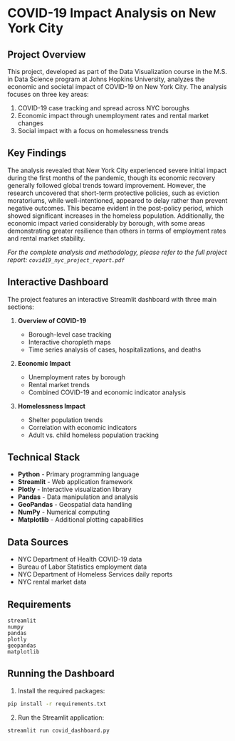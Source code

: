 # COVID-19 Impact Analysis on New York City

## Project Overview
This project, developed as part of the Data Visualization course in the M.S. in Data Science program at Johns Hopkins University, analyzes the economic and societal impact of COVID-19 on New York City. The analysis focuses on three key areas:

1. COVID-19 case tracking and spread across NYC boroughs
2. Economic impact through unemployment rates and rental market changes
3. Social impact with a focus on homelessness trends

## Key Findings
The analysis revealed that New York City experienced severe initial impact during the first months of the pandemic, though its economic recovery generally followed global trends toward improvement. However, the research uncovered that short-term protective policies, such as eviction moratoriums, while well-intentioned, appeared to delay rather than prevent negative outcomes. This became evident in the post-policy period, which showed significant increases in the homeless population. Additionally, the economic impact varied considerably by borough, with some areas demonstrating greater resilience than others in terms of employment rates and rental market stability.

*For the complete analysis and methodology, please refer to the full project report: `covid19_nyc_project_report.pdf`*

## Interactive Dashboard
The project features an interactive Streamlit dashboard with three main sections:

1. **Overview of COVID-19**
   - Borough-level case tracking
   - Interactive choropleth maps
   - Time series analysis of cases, hospitalizations, and deaths

2. **Economic Impact**
   - Unemployment rates by borough
   - Rental market trends
   - Combined COVID-19 and economic indicator analysis

3. **Homelessness Impact**
   - Shelter population trends
   - Correlation with economic indicators
   - Adult vs. child homeless population tracking

## Technical Stack
- **Python** - Primary programming language
- **Streamlit** - Web application framework
- **Plotly** - Interactive visualization library
- **Pandas** - Data manipulation and analysis
- **GeoPandas** - Geospatial data handling
- **NumPy** - Numerical computing
- **Matplotlib** - Additional plotting capabilities

## Data Sources
- NYC Department of Health COVID-19 data
- Bureau of Labor Statistics employment data
- NYC Department of Homeless Services daily reports
- NYC rental market data

## Requirements
```
streamlit
numpy
pandas
plotly
geopandas
matplotlib
```

## Running the Dashboard
1. Install the required packages:
```bash
pip install -r requirements.txt
```

2. Run the Streamlit application:
```bash
streamlit run covid_dashboard.py
```
